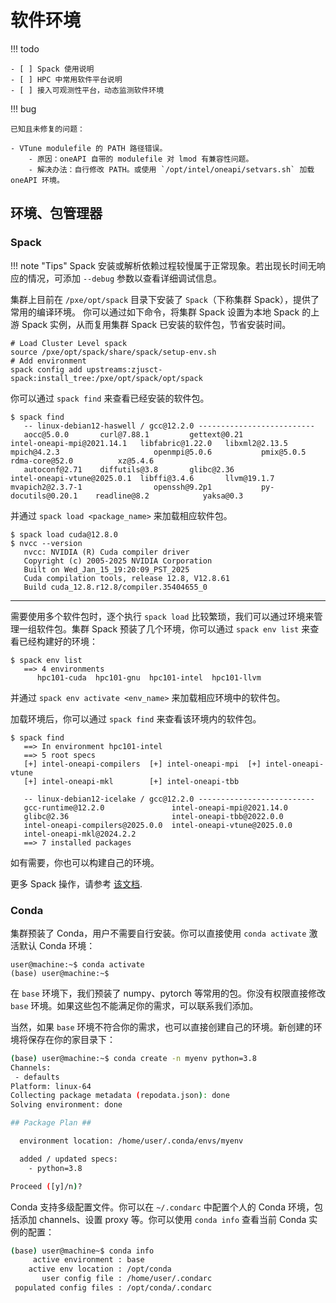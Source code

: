 # 软件环境

!!! todo

    - [ ] Spack 使用说明
    - [ ] HPC 中常用软件平台说明
    - [ ] 接入可观测性平台，动态监测软件环境

!!! bug

    已知且未修复的问题：

    - VTune modulefile 的 PATH 路径错误。
        - 原因：oneAPI 自带的 modulefile 对 lmod 有兼容性问题。
        - 解决办法：自行修改 PATH。或使用 `/opt/intel/oneapi/setvars.sh` 加载 oneAPI 环境。

## 环境、包管理器

### Spack

!!! note "Tips"
    Spack 安装或解析依赖过程较慢属于正常现象。若出现长时间无响应的情况，可添加 `--debug` 参数以查看详细调试信息。

集群上目前在 `/pxe/opt/spack` 目录下安装了 `Spack`（下称集群 Spack），提供了常用的编译环境。 你可以通过如下命令，将集群 Spack 设置为本地 Spack 的上游 Spack 实例，从而复用集群 Spack 已安装的软件包，节省安装时间。

```shell
# Load Cluster Level spack
source /pxe/opt/spack/share/spack/setup-env.sh
# Add environment
spack config add upstreams:zjusct-spack:install_tree:/pxe/opt/spack/opt/spack
```

你可以通过 `spack find` 来查看已经安装的软件包。
```shell
$ spack find
   -- linux-debian12-haswell / gcc@12.2.0 --------------------------
   aocc@5.0.0       curl@7.88.1         gettext@0.21                     intel-oneapi-mpi@2021.14.1   libfabric@1.22.0   libxml2@2.13.5      mpich@4.2.3                     openmpi@5.0.6           pmix@5.0.5            rdma-core@52.0          xz@5.4.6
   autoconf@2.71    diffutils@3.8       glibc@2.36                       intel-oneapi-vtune@2025.0.1  libffi@3.4.6       llvm@19.1.7         mvapich2@2.3.7-1                openssh@9.2p1           py-docutils@0.20.1    readline@8.2            yaksa@0.3
```

并通过 `spack load <package_name>` 来加载相应软件包。
```shell
$ spack load cuda@12.8.0
$ nvcc --version
   nvcc: NVIDIA (R) Cuda compiler driver
   Copyright (c) 2005-2025 NVIDIA Corporation
   Built on Wed_Jan_15_19:20:09_PST_2025
   Cuda compilation tools, release 12.8, V12.8.61
   Build cuda_12.8.r12.8/compiler.35404655_0 
```

---

需要使用多个软件包时，逐个执行 `spack load` 比较繁琐，我们可以通过环境来管理一组软件包。集群 Spack 预装了几个环境，你可以通过 `spack env list` 来查看已经构建好的环境：
```shell
$ spack env list
   ==> 4 environments
      hpc101-cuda  hpc101-gnu  hpc101-intel  hpc101-llvm
```

并通过 `spack env activate <env_name>` 来加载相应环境中的软件包。

加载环境后，你可以通过 `spack find` 来查看该环境内的软件包。

```shell
$ spack find
   ==> In environment hpc101-intel
   ==> 5 root specs
   [+] intel-oneapi-compilers  [+] intel-oneapi-mpi  [+] intel-oneapi-vtune
   [+] intel-oneapi-mkl        [+] intel-oneapi-tbb

   -- linux-debian12-icelake / gcc@12.2.0 --------------------------
   gcc-runtime@12.2.0               intel-oneapi-mpi@2021.14.0
   glibc@2.36                       intel-oneapi-tbb@2022.0.0
   intel-oneapi-compilers@2025.0.0  intel-oneapi-vtune@2025.0.0
   intel-oneapi-mkl@2024.2.2
   ==> 7 installed packages
```

如有需要，你也可以构建自己的环境。

更多 Spack 操作，请参考 [该文档](https://docs.zjusct.io/operation/software/spack/).

### Conda

集群预装了 Conda，用户不需要自行安装。你可以直接使用 `conda activate` 激活默认 Conda 环境：

```text
user@machine:~$ conda activate
(base) user@machine:~$
```

在 `base` 环境下，我们预装了 numpy、pytorch 等常用的包。你没有权限直接修改 `base` 环境。如果这些包不能满足你的需求，可以联系我们添加。

当然，如果 `base` 环境不符合你的需求，也可以直接创建自己的环境。新创建的环境将保存在你的家目录下：

```bash hl_lines="10"
(base) user@machine:~$ conda create -n myenv python=3.8
Channels:
 - defaults
Platform: linux-64
Collecting package metadata (repodata.json): done
Solving environment: done

## Package Plan ##

  environment location: /home/user/.conda/envs/myenv

  added / updated specs:
    - python=3.8

Proceed ([y]/n)?
```

Conda 支持多级配置文件。你可以在 `~/.condarc` 中配置个人的 Conda 环境，包括添加 channels、设置 proxy 等。你可以使用 `conda info` 查看当前 Conda 实例的配置：

```bash
(base) user@machine~$ conda info
     active environment : base
    active env location : /opt/conda
       user config file : /home/user/.condarc
 populated config files : /opt/conda/.condarc
```
